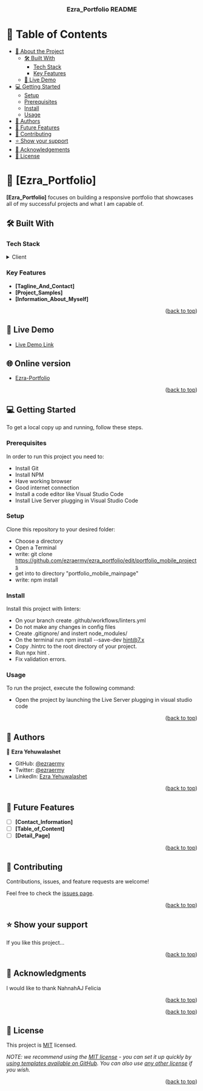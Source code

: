 <a name="readme-top"></a>

<div align="center">
  <br/>

  <h3><b>Ezra_Portfolio README</b></h3>

</div>

<!-- TABLE OF CONTENTS -->

# 📗 Table of Contents

- [📖 About the Project](#about-project)
  - [🛠 Built With](#built-with)
    - [Tech Stack](#tech-stack)
    - [Key Features](#key-features)
  - [🚀 Live Demo](#live-demo)
- [💻 Getting Started](#getting-started)
  - [Setup](#setup)
  - [Prerequisites](#prerequisites)
  - [Install](#install)
  - [Usage](#usage)
- [👥 Authors](#authors)
- [🔭 Future Features](#future-features)
- [🤝 Contributing](#contributing)
- [⭐️ Show your support](#support)
- [🙏 Acknowledgements](#acknowledgements)
- [📝 License](#license)

<!-- PROJECT DESCRIPTION -->

# 📖 [Ezra_Portfolio] <a name="about-project"></a>

**[Ezra_Portfolio]** focuses on building a responsive portfolio that showcases all of my successful projects and what I am capable of.

## 🛠 Built With <a name="built-with"></a>

### Tech Stack <a name="tech-stack"></a>

<details>
  <summary>Client</summary>
  <ul>
    <li><a href="https://html.com/">html</a></li>
    <li><a href="https://www.w3schools.com/css/">css</a></li>
  </ul>
</details>

<!-- Features -->

### Key Features <a name="key-features"></a>

- **[Tagline_And_Contact]**
- **[Project_Samples]**
- **[Information_About_Myself]**

<p align="right">(<a href="#readme-top">back to top</a>)</p>

<!-- LIVE DEMO -->

## 🚀 Live Demo <a name="live-demo"></a>

- [Live Demo Link](https://yourdeployedapplicationlink.com)

## 🌐 Online version
- [Ezra-Portfolio](https://ezraermy.github.io/)

<p align="right">(<a href="#readme-top">back to top</a>)</p>

<!-- GETTING STARTED -->

## 💻 Getting Started <a name="getting-started"></a>

To get a local copy up and running, follow these steps.

### Prerequisites

In order to run this project you need to:
- Install Git
- Install NPM
- Have working browser
- Good internet connection
- Install a code editor like Visual Studio Code
- Install Live Server plugging in Visual Studio Code

### Setup

Clone this repository to your desired folder:

- Choose a directory
- Open a Terminal
- write: git clone https://github.com/ezraermy/ezra_portfolio/edit/portfolio_mobile_projects
- get into to directory "portfolio_mobile_mainpage"
- write: npm install

### Install

Install this project with linters:

- On your branch create .github/workflows/linters.yml
- Do not make any changes in config files
- Create .gitignore/ and instert node_modules/
- On the terminal run npm install --save-dev hint@7.x
- Copy .hintrc to the root directory of your project.
- Run npx hint .
- Fix validation errors.

### Usage

To run the project, execute the following command:

- Open the project by launching the Live Server plugging in visual studio code

<p align="right">(<a href="#readme-top">back to top</a>)</p>

<!-- AUTHORS -->

## 👥 Authors <a name="authors"></a>

👤 **Ezra Yehuwalashet**

- GitHub: [@ezraermy](https://github.com/)
- Twitter: [@ezraermy](https://twitter.com/)
- LinkedIn: [Ezra Yehuwalashet](https://linkedin.com/)

<p align="right">(<a href="#readme-top">back to top</a>)</p>

<!-- FUTURE FEATURES -->

## 🔭 Future Features <a name="future-features"></a>

- [ ] **[Contact_Information]**
- [ ] **[Table_of_Content]**
- [ ] **[Detail_Page]**

<p align="right">(<a href="#readme-top">back to top</a>)</p>

<!-- CONTRIBUTING -->

## 🤝 Contributing <a name="contributing"></a>

Contributions, issues, and feature requests are welcome!

Feel free to check the [issues page](../../issues/).

<p align="right">(<a href="#readme-top">back to top</a>)</p>

<!-- SUPPORT -->

## ⭐️ Show your support <a name="support"></a>

If you like this project...

<p align="right">(<a href="#readme-top">back to top</a>)</p>

<!-- ACKNOWLEDGEMENTS -->

## 🙏 Acknowledgments <a name="acknowledgements"></a>

I would like to thank NahnahAJ Felicia

<p align="right">(<a href="#readme-top">back to top</a>)</p>

<!-- FAQ (optional) -->

<p align="right">(<a href="#readme-top">back to top</a>)</p>

<!-- LICENSE -->

## 📝 License <a name="license"></a>

This project is [MIT](./LICENSE) licensed.

_NOTE: we recommend using the [MIT license](https://choosealicense.com/licenses/mit/) - you can set it up quickly by [using templates available on GitHub](https://docs.github.com/en/communities/setting-up-your-project-for-healthy-contributions/adding-a-license-to-a-repository). You can also use [any other license](https://choosealicense.com/licenses/) if you wish._

<p align="right">(<a href="#readme-top">back to top</a>)</p>
